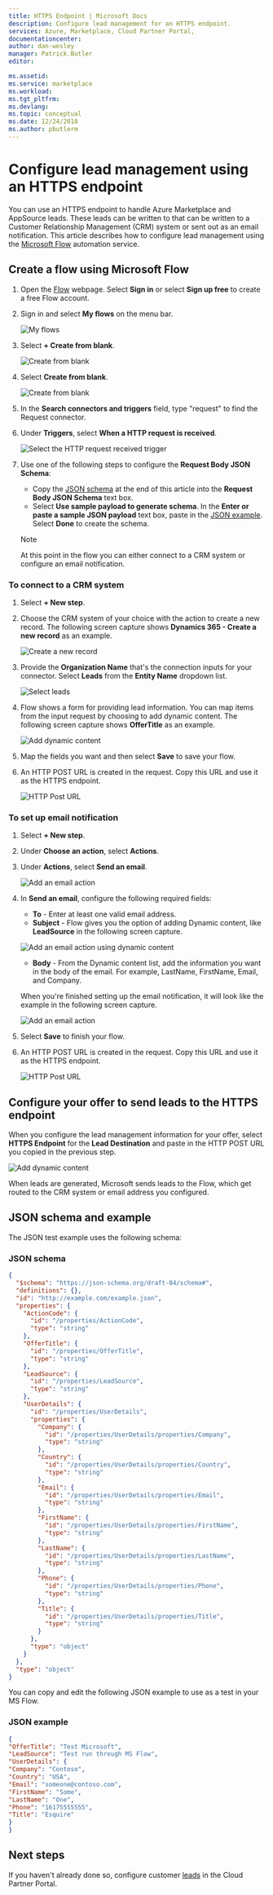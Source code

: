 ```yaml
---
title: HTTPS Endpoint | Microsoft Docs
description: Configure lead management for an HTTPS endpoint.
services: Azure, Marketplace, Cloud Partner Portal, 
documentationcenter:
author: dan-wesley
manager: Patrick.Butler  
editor:

ms.assetid: 
ms.service: marketplace
ms.workload: 
ms.tgt_pltfrm: 
ms.devlang: 
ms.topic: conceptual
ms.date: 12/24/2018
ms.author: pbutlerm
---
```


# Configure lead management using an HTTPS endpoint

You can use an HTTPS endpoint to handle Azure Marketplace and AppSource leads. These leads can be written to  that can be written to a Customer Relationship Management (CRM) system or sent out as an email notification. This article describes how to configure lead management using the [Microsoft Flow](https://powerapps.microsoft.com/automate-processes/) automation service.

## Create a flow using Microsoft Flow

1. Open the [Flow](https://flow.microsoft.com/) webpage. Select **Sign in** or select **Sign up free** to create a free Flow account.

2. Sign in and select **My flows** on the menu bar.

    ![My flows](./media/cloud-partner-portal-lead-management-instructions-https/https-myflows.png)

3. Select **+ Create from blank**.

    ![Create from blank](./media/cloud-partner-portal-lead-management-instructions-https/https-myflows-create-fromblank.png)

4. Select **Create from blank**.

    ![Create from blank](./media/cloud-partner-portal-lead-management-instructions-https/https-myflows-create-fromblank2.png)

5. In the **Search connectors and triggers** field, type "request" to find the Request connector.
6. Under **Triggers**, select **When a HTTP request is received**. 

    ![Select the HTTP request received trigger](./media/cloud-partner-portal-lead-management-instructions-https/https-myflows-pick-request-trigger.png)

7. Use one of the following steps to configure the **Request Body JSON Schema**:

   - Copy the [JSON schema](#JSON-schema) at the end of this article into the **Request Body JSON Schema** text box.
   - Select **Use sample payload to generate schema**. In the **Enter or paste a sample JSON payload** text box, paste in the [JSON example](#JSON-example). Select **Done** to create the schema.

   >[!Note]
   >At this point in the flow you can either connect to a CRM system or configure an email notification.

### To connect to a CRM system

1. Select **+ New step**.
2. Choose the CRM system of your choice with the action to create a new record. The following screen capture shows **Dynamics 365 - Create a new record** as an example.

    ![Create a new record](./media/cloud-partner-portal-lead-management-instructions-https/https-image009.png)

3. Provide the **Organization Name** that's the connection inputs for your connector. Select **Leads** from the **Entity Name** dropdown list.

    ![Select leads](./media/cloud-partner-portal-lead-management-instructions-https/https-image011.png)

4. Flow shows a form for providing lead information. You can map items from the input request by choosing to add dynamic content. The following screen capture shows **OfferTitle** as an example.

    ![Add dynamic content](./media/cloud-partner-portal-lead-management-instructions-https/https-image013.png)

5. Map the fields you want and then select **Save** to save your flow.

6. An HTTP POST URL is created in the request. Copy this URL and use it as the HTTPS endpoint.

    ![HTTP Post URL](./media/cloud-partner-portal-lead-management-instructions-https/https-myflows-get-post-url.png)

### To set up email notification

1. Select **+ New step**.
2. Under **Choose an action**, select **Actions**.
3. Under **Actions**, select **Send an email**.

    ![Add an email action](./media/cloud-partner-portal-lead-management-instructions-https/https-myflows-add-email-action.png)

4. In **Send an email**, configure the following required fields:

   - **To** - Enter at least one valid email address.
   - **Subject** - Flow gives you the option of adding Dynamic content, like **LeadSource** in the following screen capture.

    ![Add an email action using dynamic content](./media/cloud-partner-portal-lead-management-instructions-https/https-myflows-configure-email-dynamic-content.png)

   - **Body** - From the Dynamic content list, add the information you want in the body of the email. For example, LastName, FirstName, Email, and Company.

   When you're finished setting up the email notification, it will look like the example in the following screen capture.

   ![Add an email action](./media/cloud-partner-portal-lead-management-instructions-https/https-myflows-configure-email-action.png)

5. Select **Save** to finish your flow.
6. An HTTP POST URL is created in the request. Copy this URL and use it as the HTTPS endpoint.

    ![HTTP Post URL](./media/cloud-partner-portal-lead-management-instructions-https/https-myflows-get-post-url.png)

## Configure your offer to send leads to the HTTPS endpoint

When you configure the lead management information for your offer, select **HTTPS Endpoint** for the **Lead Destination** and paste in the HTTP POST URL you copied in the previous step.  

![Add dynamic content](./media/cloud-partner-portal-lead-management-instructions-https/https-image017.png)

When leads are generated, Microsoft sends leads to the Flow, which get routed to the CRM system or email address you configured.

## JSON schema and example

The JSON test example uses the following schema:

### JSON schema

``` json
{
  "$schema": "https://json-schema.org/draft-04/schema#",
  "definitions": {},
  "id": "http://example.com/example.json",
  "properties": {
    "ActionCode": {
      "id": "/properties/ActionCode",
      "type": "string"
    },
    "OfferTitle": {
      "id": "/properties/OfferTitle",
      "type": "string"
    },
    "LeadSource": {
      "id": "/properties/LeadSource",
      "type": "string"
    },
    "UserDetails": {
      "id": "/properties/UserDetails",
      "properties": {
        "Company": {
          "id": "/properties/UserDetails/properties/Company",
          "type": "string"
        },
        "Country": {
          "id": "/properties/UserDetails/properties/Country",
          "type": "string"
        },
        "Email": {
          "id": "/properties/UserDetails/properties/Email",
          "type": "string"
        },
        "FirstName": {
          "id": "/properties/UserDetails/properties/FirstName",
          "type": "string"
        },
        "LastName": {
          "id": "/properties/UserDetails/properties/LastName",
          "type": "string"
        },
        "Phone": {
          "id": "/properties/UserDetails/properties/Phone",
          "type": "string"
        },
        "Title": {
          "id": "/properties/UserDetails/properties/Title",
          "type": "string"
        }
      },
      "type": "object"
    }
  },
  "type": "object"
}
```

You can copy and edit the following JSON example to use as a test in your MS Flow.

### JSON example

```json
{
"OfferTitle": "Test Microsoft",
"LeadSource": "Test run through MS Flow",
"UserDetails": {
"Company": "Contoso",
"Country": "USA",
"Email": "someone@contoso.com",
"FirstName": "Some",
"LastName": "One",
"Phone": "16175555555",
"Title": "Esquire"
}
}
```

## Next steps

If you haven't already done so, configure customer [leads](https://docs.microsoft.com/azure/marketplace/cloud-partner-portal-orig/cloud-partner-portal-get-customer-leads) in the Cloud Partner Portal.
